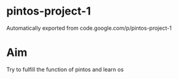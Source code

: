 # pintos-project-1
Automatically exported from code.google.com/p/pintos-project-1

# Aim
Try to fulfill the function of pintos and learn os
